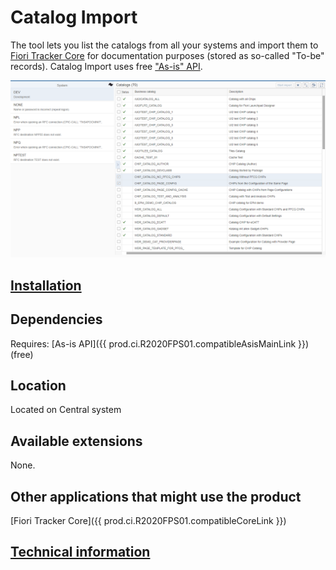 # Catalog Import

The tool lets you list the catalogs from all your systems and import them to [Fiori Tracker Core](prod.ci.compatibleCoreLink) for documentation purposes (stored as so-called "To-be" records). Catalog Import uses free ["As-is" API](ci.compatibleAsisMainLink).

![](res/ci.png)

## [Installation](inst.md)

## Dependencies
Requires: [As-is API]({{ prod.ci.R2020FPS01.compatibleAsisMainLink }}) (free)

## Location
Located on Central system

## Available extensions
None.

## Other applications that might use the product
[Fiori Tracker Core]({{ prod.ci.R2020FPS01.compatibleCoreLink }})

## [Technical information](tech.md)


